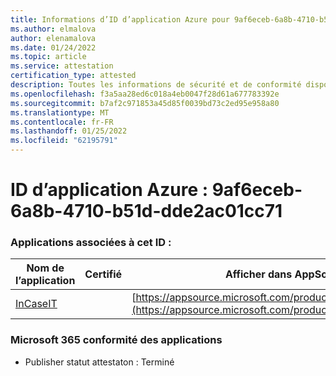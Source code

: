 ```yaml
---
title: Informations d’ID d’application Azure pour 9af6eceb-6a8b-4710-b51d-dde2ac01cc71
ms.author: elmalova
author: elenamalova
ms.date: 01/24/2022
ms.topic: article
ms.service: attestation
certification_type: attested
description: Toutes les informations de sécurité et de conformité disponibles pour 9af6eceb-6a8b-4710-b51d-dde2ac01cc71.
ms.openlocfilehash: f3a5aa28ed6c018a4eb0047f28d61a677783392e
ms.sourcegitcommit: b7af2c971853a45d85f0039bd73c2ed95e958a80
ms.translationtype: MT
ms.contentlocale: fr-FR
ms.lasthandoff: 01/25/2022
ms.locfileid: "62195791"
---
```

# <a name="azure-app-id-9af6eceb-6a8b-4710-b51d-dde2ac01cc71"></a>ID d’application Azure : 9af6eceb-6a8b-4710-b51d-dde2ac01cc71


### <a name="apps-associated-with-this-id"></a>Applications associées à cet ID :
| **Nom de l’application** | **Certifié** | **Afficher dans AppSource** |
|--------------|---------------|-----------------------|
| [InCaseIT](https://docs.microsoft.com/microsoft-365-app-certification/forward/WA200003265) |  | [https://appsource.microsoft.com/product/office/WA200003265](https://appsource.microsoft.com/product/office/WA200003265) |

### <a name="microsoft-365-app-compliance-status"></a>Microsoft 365 conformité des applications
- Publisher statut attestaton : Terminé
